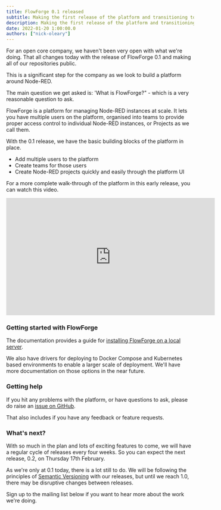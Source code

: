 ```yaml
---
title: FlowForge 0.1 released
subtitle: Making the first release of the platform and transitioning to open development
description: Making the first release of the platform and transitioning to open development
date: 2022-01-20 1:00:00.0
authors: ["nick-oleary"]
---
```


For an open core company, we haven't been very open with what we're doing. That all
changes today with the release of FlowForge 0.1 and making all of our repositories
public.

This is a significant step for the company as we look to build a platform around Node-RED.

<!--more-->

The main question we get asked is: 'What is FlowForge?" - which is a very reasonable
question to ask.

FlowForge is a platform for managing Node-RED instances at scale. It lets you have
multiple users on the platform, organised into teams to provide proper access control
to individual Node-RED instances, or Projects as we call them.

With the 0.1 release, we have the basic building blocks of the platform in place.

 - Add multiple users to the platform
 - Create teams for those users
 - Create Node-RED projects quickly and easily through the platform UI

For a more complete walk-through of the platform in this early release, you can
watch this video.

<iframe width="560" height="315" src="https://www.youtube.com/embed/YYZDx8n17Ys" title="YouTube video player" frameborder="0" allow="accelerometer; autoplay; clipboard-write; encrypted-media; gyroscope; picture-in-picture" allowfullscreen></iframe>


### Getting started with FlowForge

The documentation provides a guide for [installing FlowForge on a local server](https://github.com/flowforge/flowforge/tree/main/docs).

We also have drivers for deploying to Docker Compose and Kubernetes based environments
to enable a larger scale of deployment. We'll have more documentation on those options
in the near future.

### Getting help

If you hit any problems with the platform, or have questions to ask, please do
raise an [issue on GitHub](https://github.com/flowforge/flowforge/issues).

That also includes if you have any feedback or feature requests.

### What's next?

With so much in the plan and lots of exciting features to come, we will have a
regular cycle of releases every four weeks. So you can expect the next release, 0.2,
on Thursday 17th February.

As we're only at 0.1 today, there is a lot still to do. We will be following the
principles of [Semantic Versioning](https://semver.org/) with our releases,
but until we reach 1.0, there may be disruptive changes between releases.

Sign up to the mailing list below if you want to hear more about the work we're
doing.
